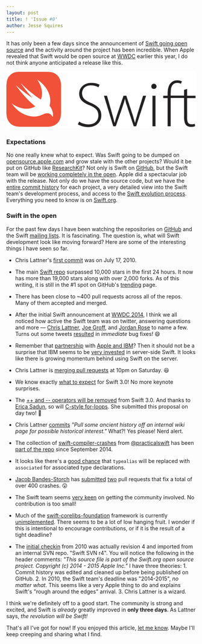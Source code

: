 ```yaml
---
layout: post
title: ! 'Issue #0'
author: Jesse Squires
---
```


It has only been a few days since the announcement of [Swift going open source](https://developer.apple.com/swift/blog/?id=34) and the activity around the project has been incredible. When Apple revealed that Swift would be open source at [WWDC](https://developer.apple.com/wwdc/) earlier this year, I do not think anyone anticipated a release like this.

<!--excerpt-->

<img class="img-thumbnail img-responsive center" src="/img/swift-logo.png" title="Swift" alt="Swift"/>

### Expectations

No one really knew what to expect. Was Swift going to be dumped on [opensource.apple.com](http://www.opensource.apple.com) and grow stale with the other projects? Would it be put on GitHub like [ResearchKit](https://github.com/ResearchKit)? Not only is Swift on [GitHub](https://github.com/apple/), but the Swift team will be [working completely in the open](http://arstechnica.com/apple/2015/12/craig-federighi-talks-open-source-swift-and-whats-coming-in-version-3-0/). Apple did a spectacular job with the release. Not only do we have the source code, but we have the [entire commit history](https://github.com/apple/swift/commits/master) for each project, a very detailed view into the Swift team's development process, and access to the [Swift evolution process](https://github.com/apple/swift-evolution). Everything you need to know is on [Swift.org](http://swift.org).

### Swift in the open

For the past few days I have been watching the repositories on [GitHub](https://github.com/apple/) and the Swift [mailing lists](https://swift.org/community/#mailing-lists). It is fascinating. The question is, what will Swift development look like moving forward? Here are some of the interesting things I have seen so far.

- Chris Lattner's [first commit](https://github.com/apple/swift/commit/18844bc65229786b96b89a9fc7739c0fc897905e) was on July 17, 2010.

- The main [Swift repo](https://github.com/apple/swift) surpassed 10,000 stars in the first 24 hours. It now has more than 19,000 stars along with over 2,000 forks. As of this writing, it is still in the #1 spot on GitHub's [trending](https://github.com/trending) page.

- There has been close to ~400 pull requests across all of the repos. Many of them accepted and merged.

- After the initial Swift announcement at [WWDC 2014](https://developer.apple.com/videos/play/wwdc2014-402/), I think we all noticed how active the Swift team was on twitter, answering questions and more &mdash; [Chris Lattner](https://twitter.com/clattner_llvm), [Joe Groff](https://twitter.com/jckarter), and [Jordan Rose](https://twitter.com/UINT_MIN) to name a few. Turns out some tweets [resulted](https://github.com/apple/swift/commit/666646fee95bc75ca81e1dc5131989d56bfb0742) in *immediate* bug fixes! 😄

- Remember that [partnership](https://www.apple.com/pr/library/2014/07/15Apple-and-IBM-Forge-Global-Partnership-to-Transform-Enterprise-Mobility.html) with [Apple and IBM](http://www.apple.com/business/mobile-enterprise-apps/)? Then it should not be a surprise that IBM seems to be [very invested](https://developer.ibm.com/swift/2015/12/03/introducing-the-ibm-swift-sandbox/) in server-side Swift. It looks like there is growing momentum behind using Swift on the server.

- Chris Lattner is [merging pull requests](https://github.com/apple/swift/pull/166) at 10pm on Saturday. 😆

- We know exactly [what to expect](https://github.com/apple/swift-evolution) for Swift 3.0! No more keynote surprises.

- The [++ and -- operators will be removed](https://github.com/apple/swift-evolution/blob/master/proposals/0004-remove-pre-post-inc-decrement.md) from Swift 3.0. And thanks to [Erica Sadun](https://twitter.com/ericasadun), so will [C-style for-loops](https://github.com/apple/swift-evolution/blob/master/proposals/0007-remove-c-style-for-loops.md). She submitted this proposal on day two! 👏

- Chris Lattner [commits](https://github.com/apple/swift/commit/22c3aa0588d2df1a207dcbad85946bab7976894c) *"Pull some ancient history off an internal wiki page for possible historical interest."* What?! Yes please! Nerd alert.

- The collection of [swift-compiler-crashes](https://github.com/practicalswift/swift-compiler-crashes) from [@practicalswift](https://twitter.com/practicalswift) has been [part of the repo](https://github.com/apple/swift/commit/e5ca8be1a090335d401cd1d7dfcf9b2104674d5b) since September 2014.

- It looks like there's a [good chance](https://github.com/apple/swift-evolution/pull/33/files) that `typealias` will be replaced with `associated` for associated type declarations.

- [Jacob Bandes-Storch](https://twitter.com/jtbandes) has [submitted](https://github.com/apple/swift/pull/253) [two](https://github.com/apple/swift/pull/272) pull requests that fix a total of over 400 crashes. 😲

- The Swift team seems [very keen](https://twitter.com/clattner_llvm/status/673162286127714304) on getting the community involved. No contribution is too small!

- Much of the [swift-corelibs-foundation](https://github.com/apple/swift-corelibs-foundation) framework is currently [unimplemented](https://github.com/apple/swift-corelibs-foundation/search?utf8=✓&q=NSUnimplemented). There seems to be a lot of low hanging fruit. I wonder if this is intentional to encourage contributions, or if it is the result of a tight deadline?

- The [initial checkin](https://github.com/apple/swift/commit/afc81c1855bf711315b8e5de02db138d3d487eeb) from 2010 was actually revision 4 and imported from an internal SVN repo. "Swift SVN r4". You will notice the following in the header comments: *"This source file is part of the Swift.org open source project. Copyright (c) 2014 - 2015 Apple Inc."* I have three theories:
      1. Commit history was edited and cleaned up before being published on GitHub.
      2. In 2010, the Swift team's deadline was "2014-2015", *no matter what*. This seems like a very Apple thing to do and explains Swift's "rough around the edges" arrival.
      3. Chris Lattner is a wizard.

I think we're definitely off to a good start. The community is strong and excited, and Swift is *already* greatly improved in **only three days**. As Lattner says, *the revolution will be Swift!*

That's all I've got for now! If you enjoyed this article, [let me know](https://twitter.com/jesse_squires). Maybe I'll keep creeping and sharing what I find.
